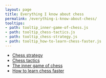```yaml
---
layout: page
title: Everything I know about chess
permalink: /everything-i-know-about-chess/
tooltips: 
- path: tooltip_inner-game-of-chess.js
- path: tooltip_chess-tactics.js
- path: tooltip_chess-strategy.js
- path: tooltip_how-to-learn-chess-faster.js
---
```


* <a id="chess-strategy" class="internal-link" href="/chess-strategy/">Chess strategy</a>
* <a id="chess-tactics" class="internal-link" href="/chess-tactics/">Chess tactics</a>
* <a id="inner-game-of-chess" class="internal-link" href="/inner-game-of-chess/">The inner game of chess</a>
* <a id="how-to-learn-chess-faster" class="internal-link" href="/how-to-learn-chess-faster/">How to learn chess faster</a>